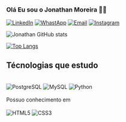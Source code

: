 ### Olá Eu sou o Jonathan Moreira 🙋‍♂️

[![LinkedIn](https://img.shields.io/badge/LinkedIn-0077B5?style=for-the-badge&logo=linkedin&logoColor=white)](https://www.linkedin.com/in/jonathan-moreira-952a40b7/)
[![WhastApp](https://img.shields.io/badge/WhatsApp-25D366?style=for-the-badge&logo=whatsapp&logoColor=white)](https://wa.me/5511913541591)
[![Email](https://img.shields.io/badge/Microsoft_Outlook-0078D4?style=for-the-badge&logo=microsoft-outlook&logoColor=white)](mailto:jonathanygm@outlook.com)
[![Instagram](https://img.shields.io/badge/Instagram-E4405F?style=for-the-badge&logo=instagram&logoColor=white)](https://www.instagram.com/invites/contact/?i=1tmw80n5olvz7&utm_content=7mkgf1)


![Jonathan GitHub stats](https://github-readme-stats.vercel.app/api?username=JonathanYMoreira&show_icons=true&theme=gruvbox)

[![Top Langs](https://github-readme-stats.vercel.app/api/top-langs/?username=JonathanYMoreira&layout=compact)](https://github-readme-stats.vercel.app/api?username=JonathanYMoreira&show_icons=true&theme=gruvbox)

## Técnologias que estudo

<div style="display: inline_block"><br/>
    <img align="center" alt="PostgreSQL" src="https://img.shields.io/badge/PostgreSQL-316192?style=for-the-badge&logo=postgresql&logoColor=white" />
    <img align="center" alt="MySQL" src="https://img.shields.io/badge/MySQL-00000F?style=for-the-badge&logo=mysql&logoColor=white"/>
    <img align="center" alt="Python" src= "https://img.shields.io/badge/Python-3776AB?style=for-the-badge&logo=python&logoColor=white"/>
</div>
<br/>
 Possuo conhecimento em
<div style="display: inline_block"><br/>
    <img align="center" alt="HTML5" src="https://img.shields.io/badge/HTML-239120?style=for-the-badge&logo=html5&logoColor=white" />
    <img align="center" alt="CSS3" src="https://img.shields.io/badge/CSS-239120?&style=for-the-badge&logo=css3&logoColor=white" />

</div>
